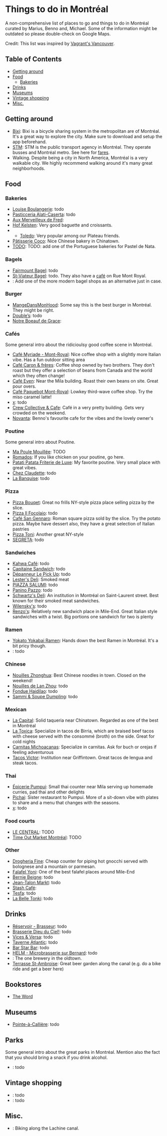 # Things to do in Montréal

A non-comprehensive list of places to go and things to do in Montréal curated by Marius, Benno and, Michael. Some of the information might be outdated so please double-check on Google Maps.

Credit: This list was inspired by [Vagrant's Vancouver](https://dippedrusk.com/posts/2024-05-09-vancouver/).

## Table of Contents
- [Getting around](#getting-around)
- [Food](#food)
    - [Bakeries](#bakeries)
- [Drinks](#drinks)
- [Museums](#museums)
- [Vintage shopping](#vintage-shopping)
- [Misc.](#misc)

## Getting around

- [Bixi](https://bixi.com/en/): Bixi is a bicycle sharing system in the metropolitan are of Montréal. It's a great way to explore the city. Make sure to download and setup the app beforehand.
- [STM](https://www.stm.info/en): STM is the public transport agency in Montréal. They operate busses and Montréal metro. See here for [fares](https://www.stm.info/en/info/fares/transit-fares).
- Walking. Despite being a city in North America, Montréal is a very walkable city. We highly recommend walking around it's many great neighborhoods.

## Food

### Bakeries

- [Louise Boulangerie](https://maps.app.goo.gl/8acG9PFjCZh5abgP6): todo
- [Pasticceria Alati-Caserta](https://maps.app.goo.gl/DtGzA6NL33p6JJAx5): todo
- [Aux Merveilleux de Fred](https://maps.app.goo.gl/ADSwaYqUXA4p2Uyt6): 
- [Hof Kelsten](https://maps.app.goo.gl/MW99CW7zrQHAs9zw7): Very good baguette and croissants.
- - [Toledo](todo): Very popular among our Plateau friends.
- [Pâtisserie Coco](https://maps.app.goo.gl/dX6sAmy9QseQr5PR9): Nice Chinese bakery in Chinatown.
- [TODO](todo): TODO: add one of the Portuguese bakeries for Pastel de Nata.

### Bagels

- [Fairmount Bagel](https://maps.app.goo.gl/K3wBonNEYAmaypHj6): todo
- [St-Viateur Bagel](https://maps.app.goo.gl/tufpCjcKPkJFLEdz5): todo. They also have a [café](https://maps.app.goo.gl/zLywjdL8pChoGCzL8) on Rue Mont Royal.
- [](): Add one of the more modern bagel shops as an alternative just in case.

### Burger

- [MangeDansMonHood](https://maps.app.goo.gl/P89tYV1uarXhe4vLA): Some say this is the best burger in Montréal. They might be right.
- [Double’s](https://maps.app.goo.gl/sCdWeujHPJcNdMjs9): todo
- [Notre Boeauf de Grace](todo): 


 ### Cafés

 Some general intro about the ridicioulsy good coffee scene in Montréal.

- [Café Myriade - Mont-Royal](https://maps.app.goo.gl/JJba3MmuW42NfHi4A): Nice coffee shop with a slightly more Italian vibe. Has a fun outdoor sitting area
- [Café Caron & frères](https://maps.app.goo.gl/9ZJKtPH6oS27F6sG6): Coffee shop owned by two brothers. They don't roast but they offer a selection of beans from Canada and the world which they often change!
- [Café Even](https://maps.app.goo.gl/92kz7BXFwPPxq5Ju7): Near the Mila building. Roast their own beans on site. Great pour overs.
- [Café Paquebot Mont-Royal](https://maps.app.goo.gl/VnSomV9nFTGn1wdCA): Lowkey third-wave coffee shop. Try the miso caramel latte!
- [x](y): todo
- [Crew Collective & Cafe](https://maps.app.goo.gl/NhjwJF2AKFTGWEBR9): Café in a very pretty building. Gets very crowded on the weekend.
- [Novanta](todo): Benno's favourite cafe for the vibes and the lovely owner's

### Poutine

Some general intro about Poutine.

- [Ma Poule Mouillée](https://maps.app.goo.gl/dhssyYFJbC7wVfm7A): TODO
- [Romados](https://maps.app.goo.gl/xTUuWhCc7NNt3ynT7): If you like chicken on your poutine, go here.
- [Patati Patata Friterie de Luxe](https://maps.app.goo.gl/u1oQmuMz7GcEanpDA): My favorite poutine. Very small place with great vibes. 
- [Chez Claudette](https://maps.app.goo.gl/d1i5M9c4L9UD7Eb78): todo
- [La Banquise](https://maps.app.goo.gl/s6j96aWxWRgTq5637): todo

### Pizza

- [Pizza Bouqet](https://maps.app.goo.gl/M2ZyMUtcM1gAAUkRA): Great no frills NY-style pizza place selling pizza by the slice.
- [Pizza Il Focolaio](https://maps.app.goo.gl/ZgQgMfqLixSTQizK6): todo
- [Café San Gennaro](https://maps.app.goo.gl/ZwLmFg1i3rRsk9Vr9): Roman square pizza sold by the slice. Try the potato pizza. Maybe have dessert also, they have a great selection of Italian pastries
- [Pizza Toni](https://maps.app.goo.gl/PwiScf97sRnxLDmBA): Another great NY-style 
- [SEGRETA](https://maps.app.goo.gl/MoMPPirLoM49dskG9): todo

### Sandwiches

- [Kahwa Café](https://maps.app.goo.gl/gG9XgS2mq5r35toA9): todo
- [Capitaine Sandwich](https://maps.app.goo.gl/nfB4ggNEuHiTBjcp9): todo
- [Dépanneur Le Pick Up](https://maps.app.goo.gl/YTQeR4wVgKF8Eod49): todo
- [Lester's Deli](https://maps.app.goo.gl/ccxBr5YqsasHuCFy5): Smoked meat
- [PIAZZA SALUMI](https://maps.app.goo.gl/tK2FvakZNC8EuZcA6): todo
- [Panino Pazzo](https://maps.app.goo.gl/LQxi8FG7DPX6cCC3A): todo
- [Schwartz's Deli](https://maps.app.goo.gl/tpSRi8D8EXTzywWB6): An institution in Montréal on Saint-Laurent street. Best known for their smoked meat sandwiches.
- [Wilensky's](https://maps.app.goo.gl/YgvEMPYVbvqQWyk9A): todo
- [Renzo's](https://maps.app.goo.gl/pJm3xZLskPw8MbMY7): Relatively new sandwich place in Mile-End. Great Italian style sandwiches with a twist. Big portions one sandwich for two is plenty 

### Ramen

- [Yokato Yokabai Ramen](https://maps.app.goo.gl/MvvoYV79zyFKZwG77): Hands down the best Ramen in Montréal. It's a bit pricy though.
- [](): todo

### Chinese

- [Nouilles Zhonghua](https://maps.app.goo.gl/UrnAMH1fAMmvNrUL8): Best Chinese noodles in town. Closed on the weekend!
- [Nouilles de Lan Zhou](https://maps.app.goo.gl/aQ3QfvDTvNdZ2gWo8): todo
- [Fondue Haidilao](https://maps.app.goo.gl/TiXRBTXtHhVtYXDF8): todo
- [Sammi & Soupe Dumpling](https://maps.app.goo.gl/apPpRtV9mj14K5JS8): todo

### Mexican

- [La Capital](https://maps.app.goo.gl/UjXh5y8gk1yED3q19): Solid taqueria near Chinatown. Regarded as one of the best in Montréal
- [La Toxica](https://maps.app.goo.gl/oV86RgCY3NUj1LHt5): Specialize in tacos de Birria, which are braised beef tacos with cheese served with the consommé (broth) on the side. Great for cold nights
- [Carnitas Michoacanas](https://maps.app.goo.gl/GT8LHwkmNWoBzohE7): Specialize in carnitas. Ask for buch or orejas if feeling adventurous
- [Tacos Victor](https://maps.app.goo.gl/93oAUqbH3r6WTE1p6): Institution near Griffintown. Great tacos de lengua and steak tacos.

### Thai

- [Épicerie Pumpui](https://maps.app.goo.gl/KnzMkDtcfHooraxZA): Small thai counter near Mila serving up homemade curries, pad thai and other delights
- [Pichai](https://maps.app.goo.gl/YpHdjCYL43J1JyyX9): Sister restaurant to Pumpui. More of a sit-down vibe with plates to share and a menu that changes with the seasons.
- [x](y): todo

### Food courts

- [LE CENTRAL](https://maps.app.goo.gl/dYEvsageEpcccKh27): TODO
- [Time Out Market Montréal](https://maps.app.goo.gl/QMCSPh5Y13RXjkj97): TODO

### Other

- [Drogheria Fine](https://maps.app.goo.gl/u9NHyVLAmLiQWPcd7): Cheap counter for piping hot gnocchi served with bolognese and a mountain or parmesan. 
- [Falafel Yoni](https://maps.app.goo.gl/3kLAFpCzBRVwWpVJ8): One of the best falafel places around Mile-End
- [Bernie Beigne](https://maps.app.goo.gl/rgt87PZh5deHvKah9): todo
- [Jean-Talon Markt](https://maps.app.goo.gl/LwG67j3SZxG36GNM7): todo
- [Stash Café](https://maps.app.goo.gl/bwVttvJqoTN7UQGVA): 
- [Tesfa](https://maps.app.goo.gl/LgtG9jzD4J42wCcc9): todo
- [La Belle Tonki](https://maps.app.goo.gl/sRvj9QxgY9EvuRh78): todo

## Drinks

- [Réservoir - Brasseur](https://maps.app.goo.gl/VdsaxHwF4HxnoTcU9): todo
- [Brasserie Dieu du Ciel!](https://maps.app.goo.gl/PrSj4CjsNvpyedYg6): todo
- [Vices & Versa](https://maps.app.goo.gl/bgP3Y5czj4eZMw2z6): todo
- [Taverne Atlantic](https://maps.app.goo.gl/JvxGUmWPMHGz3asYA): todo
- [Bar Star Bar](https://maps.app.goo.gl/nnz6tGwKQfTkJPx79): todo
- [HELM - Microbrasserie sur Bernard](https://maps.app.goo.gl/We6QFRXiVk2tFLbg6): todo
- [](): The one brewery in the oldtown.
- [Terrasse St-Ambroise](todo): Great beer garden along the canal (e.g. do a bike ride and get a beer here)

## Bookstores
- [The Word](todo)

## Museums

- [Pointe-à-Callière](todo): todo

## Parks

Some general intro about the great parks in Montréal. Mention also the fact that you should bring a snack if you drink alcohol.

- [](): todo

## Vintage shopping

- [](): todo
- [](): todo

## Misc.

- [](): Biking along the Lachine canal.
